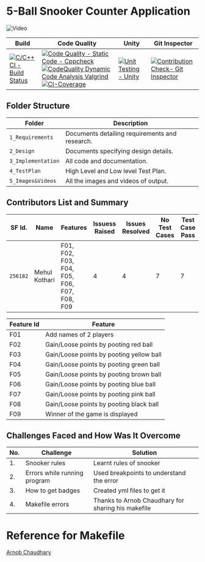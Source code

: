 # 5-Ball Snooker Counter Application
![Video](https://i.makeagif.com/media/1-26-2018/uHXNKT.gif)



Build | Code Quality | Unity | Git Inspector
------|----------|-------|--------------
[![C/C++ CI - Build Status](https://github.com/256182/MINI_PROJECT_LTTS/actions/workflows/cbuild.yml/badge.svg)](https://github.com/256182/MINI_PROJECT_LTTS/actions/workflows/cbuild.yml) | [![Code Quality - Static Code - Cppcheck](https://github.com/256182/MINI_PROJECT_LTTS/actions/workflows/cppcheck.yml/badge.svg)](https://github.com/256182/MINI_PROJECT_LTTS/actions/workflows/cppcheck.yml) [![CodeQuality Dynamic Code Analysis Valgrind](https://github.com/256182/MINI_PROJECT_LTTS/actions/workflows/dynamicanalysis.yml/badge.svg)](https://github.com/256182/MINI_PROJECT_LTTS/actions/workflows/dynamicanalysis.yml)[![CI-Coverage](https://github.com/256182/MINI_PROJECT_LTTS/actions/workflows/coverage.yml/badge.svg)](https://github.com/256182/MINI_PROJECT_LTTS/actions/workflows/coverage.yml)| [![Unit Testing - Unity](https://github.com/256182/MINI_PROJECT_LTTS/actions/workflows/unity.yml/badge.svg)](https://github.com/256182/MINI_PROJECT_LTTS/actions/workflows/unity.yml)| [![Contribution Check- Git Inspector](https://github.com/256182/MINI_PROJECT_LTTS/actions/workflows/gitinspector.yml/badge.svg)](https://github.com/256182/MINI_PROJECT_LTTS/actions/workflows/gitinspector.yml)

## Folder Structure
Folder             | Description
-------------------| -----------------------------------------
`1_Requirements`   | Documents detailing requirements and research.
`2_Design`         | Documents specifying design details.
`3_Implementation` | All code and documentation.
`4_TestPlan`  | High Level and Low level Test Plan.
`5_Images&Videos`  | All the images and videos of output.

## Contributors List and Summary

SF Id. |  Name   |    Features    | Issuess Raised |Issues Resolved|No Test Cases|Test Case Pass
-------|---------|----------------|----------------|---------------|-------------|--------------
`256182` | Mehul Kothari  | F01, F02, F03, F04, F05, F06, F07, F08, F09   | 4     | 4   |7  |7     
   

| Feature Id | Feature |
| -----------|---------|
| F01        | Add names of 2 players |
| F02        | Gain/Loose points by pooting red ball |
| F03        | Gain/Loose points by pooting yellow ball |
| F04        | Gain/Loose points by pooting green ball |
| F05        | Gain/Loose points by pooting brown ball |
| F06        | Gain/Loose points by pooting blue ball |
| F07        | Gain/Loose points by pooting pink ball |
| F08        | Gain/Loose points by pooting black ball |
| F09        | Winner of the game is displayed |

## Challenges Faced and How Was It Overcome
| No. | Challenge | Solution
|-----|-----------|--------
|1.   | Snooker rules |Learnt rules of snooker
|2.   | Errors while running program | Used breakpoints to understand the error
|3.   | How to get badges | Created yml files to get it
|4.   | Makefile errors | Thanks to Arnob Chaudhary for sharing his makefile


# Reference for Makefile
[Arnob Chaudhary](https://github.com/arc-arnob/LnT_Mini_Project/blob/main/3_Implementation/Makefile)
